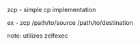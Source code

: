 zcp - simple cp implementation


ex - zcp /path/to/source /path/to/destination


note: utilizes zelfexec
